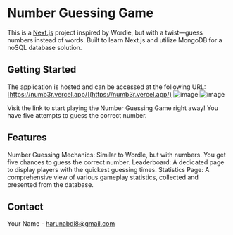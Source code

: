 # Number Guessing Game

This is a [Next.js](https://nextjs.org/) project inspired by Wordle, but with a twist—guess numbers instead of words. Built to learn Next.js and utilize MongoDB for a noSQL database solution.

## Getting Started

The application is hosted and can be accessed at the following URL: [https://numb3r.vercel.app/](https://numb3r.vercel.app/)
![image](https://github.com/Harun8/numb3r/assets/66841357/75ac3bf4-cfff-4b05-a470-649f0873029d)
![image](https://github.com/Harun8/numb3r/assets/66841357/22ebba9f-6a74-4f73-afd7-50506e9f172b)


Visit the link to start playing the Number Guessing Game right away! You have five attempts to guess the correct number.


## Features
Number Guessing Mechanics: Similar to Wordle, but with numbers. You get five chances to guess the correct number.
Leaderboard: A dedicated page to display players with the quickest guessing times.
Statistics Page: A comprehensive view of various gameplay statistics, collected and presented from the database.

## Contact
Your Name - harunabdi8@gmail.com

